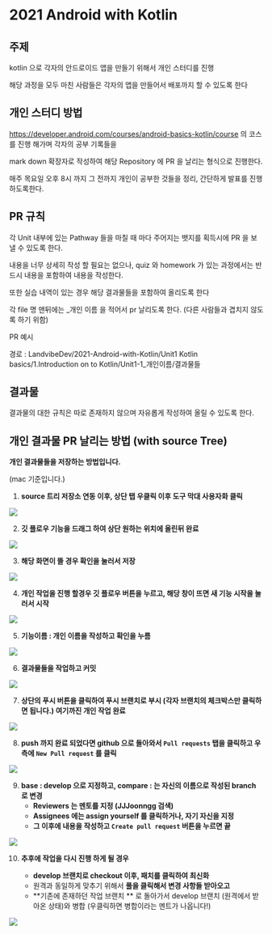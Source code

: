 # 2021 Android with Kotlin



## 주제

kotlin 으로 각자의 안드로이드 앱을 만들기 위해서 개인 스터디를 진행

해당 과정을 모두 마친 사람들은 각자의 앱을 만들어서 배포까지 할 수 있도록 한다



## 개인 스터디 방법

https://developer.android.com/courses/android-basics-kotlin/course 의 코스를 진행 해가며 각자의 공부 기록들을

mark down 확장자로 작성하여 해당 Repository 에 PR 을 날리는 형식으로 진행한다.



매주 목요일 오후 8시 까지 그 전까지 개인이 공부한 것들을 정리, 간단하게 발표를 진행하도록한다.





## PR 규칙

각 Unit 내부에 있는 Pathway 들을 마칠 때 마다 주어지는 뱃지를 획득시에 PR 을 보낼 수 있도록 한다.

내용을 너무 상세히 작성 할 필요는 없으나, quiz 와 homework 가 있는 과정에서는 반드시 내용을 포함하여 내용을 작성한다.

또한 실습 내역이 있는 경우 해당 결과물들을 포함하여 올리도록 한다 



각 file 명 맨뒤에는 _개인 이름 을 적어서 pr 날리도록 한다. (다른 사람들과 겹치지 않도록 하기 위함)



PR 예시

경로 : LandvibeDev/2021-Android-with-Kotlin/Unit1 Kotlin basics/1.Introduction on to Kotlin/Unit1-1_개인이름/결과물들



## 결과물

결과물의 대한 규칙은 따로 존재하지 않으며 자유롭게 작성하여 올릴 수 있도록 한다.



## 개인 결과물 PR 날리는 방법 (with source Tree)

**개인 결과물들을 저장하는 방법입니다.**

(mac 기준입니다.)

1. **source 트리 저장소 연동 이후, 상단 탭 우클릭 이후 도구 막대 사용자화 클릭**

**<img src ="img/1.png">**



2. **깃 플로우 기능을 드래그 하여 상단 원하는 위치에 올린뒤 완료**

**<img src ="img/2.png">**



3. **해당 화면이 뜰 경우 확인을 눌러서 저장**

**<img src ="img/3.png">**





4. **개인 작업을 진행 할경우 깃 플로우 버튼을 누르고, 해당 창이 뜨면 새 기능 시작을 눌러서 시작**

**<img src ="img/4.png">**





5. **기능이름 : 개인 이름을 작성하고 확인을 누름**

**<img src ="img/5.png">**



6. **결과물들을 작업하고 커밋**

**<img src ="img/6.png">**





7. **상단의 푸시 버튼을 클릭하여 푸시 브랜치로 부시 (각자 브랜치의 체크박스만 클릭하면 됩니다.) 여기까진 개인 작업 완료**

**<img src ="img/7.png">**



8. **push 까지 완료 되었다면 github 으로 돌아와서 `Pull requests`  탭을 클릭하고 우측에 `New Pull request` 를 클릭**

**<img src ="img/8.png">**







9. **base : develop 으로 지정하고, compare : 는 자신의 이름으로 작성된 branch 로 변경**
   - **Reviewers 는 멘토를 지정 (JJJoonngg 검색)**
   - **Assignees 에는 assign yourself 를 클릭하거나, 자기 자신을 지정**
   - **그 이후에 내용을 작성하고 `Create pull request` 버튼을 누르면 끝**

<img src ="img/9.png">



10. **추후에 작업을 다시 진행 하게 될 경우**

    - **develop 브랜치로 checkout 이후, 패치를 클릭하여 최신화**
    - 원격과 동일하게 맞추기 위해서 **풀을 클릭해서 변경 사항들 받아오고**
    - **기존에 존재하던 작업 브랜치 ** 로 돌아가서 develop 브랜치 (원격에서 받아온 상태)와 병합 (우클릭하면 병합이라는 멘트가 나옵니다!)
    
<img src="img/10.png">
